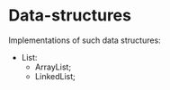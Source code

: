 # Data-structures
Implementations of such data structures:
- List:
    + ArrayList;
    + LinkedList;